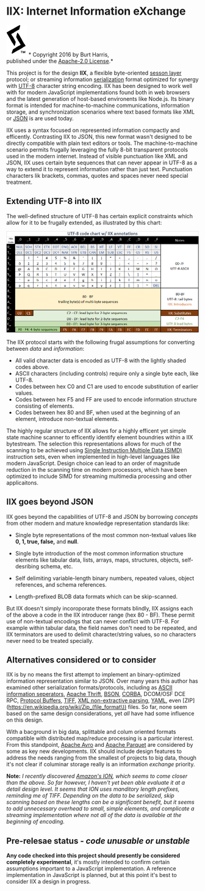 # IIX: Internet Information eXchange  
![My sigil](doc/Sigil-small.png) *  Copyright 2016 by Burt Harris,<br> published under the [Apache-2.0 License](LICENSE).*

This project is for the design **IIX**, a flexible byte-oriented [sesson layer](https://en.wikipedia.org/wiki/Session_layer) protocol; or streaming information [serialization](https://en.wikipedia.org/wiki/Serialization) format optimized for synergy with [UTF-8](https://en.wikipedia.org/wiki/UTF-8) character string encoding.  IIX has been designed to work well with for modern JavaScript implementations found both in web browsers and the latest generation of host-based environents like Node.js.   Its binary format is intended for machine-to-machine communications, information storage, and synchronization scenarios where text based formats like XML or [JSON](https://en.wikipedia.org/wiki/JSON) is are used today.

IIX uses a syntax focused on represented information compactly and efficently. Contrasting IIX to JSON, this new format wasn't designed to be directly compatible with plain text editors or tools.  The machine-to-machine scenario permits frugally leveraging the fully 8-bit transparent protocols used in the modern internet. Instead of visible punctuation like XML and JSON, IIX uses certain byte sequences that can never appear in UTF-8 as a way to extend it to represent information rather than just text.   Punctuation characters lik brackets, commas, quotes and spaces never  need special treatment.

## Extending UTF-8 into IIX

The well-defined structure of UTF-8 has certain explicit constraints which allow for it to be frugally extended, as illustrated by this chart: 

![UTF-8 code page](doc/UTF-8.png)

The IIX protocol starts with the following frugal assumptions for converting between *data* and *information*:

- All valid character data is encoded as UTF-8 with the lightly shaded codes above.
- ASCII characters (including controls) require only a single byte each, like UTF-8.
- Codes between hex C0 and C1 are used to encode substitution of earlier values.
- Codes between hex F5 and FF are used to encode information structure consisting of elements.
- Codes between hex 80 and BF, when used at the beginning of an element, introduce non-textual elements.

The highly regular structure of IIX allows for a highly efficent yet simple state machine scanner to efficently identify element boundries within a IIX bytestream.  The selection this representations allows for much of the scanning to be achieved using [Single Instruction Multiple Data (SIMD)](https://en.wikipedia.org/wiki/SIMD) instruction sets, even when implemented in high-level languages like modern JavaScript.  Design choice can lead to an order of magnitude reduction in the scanning time on modern processors, which have been optimized to include SIMD for streaming multimedia processing and other applicaitons.

## IIX goes beyond JSON

IIX goes beyond the capabilities of UTF-8 and JSON by borrowing *concepts* from other modern and mature knowledge representation standards like:

- Single byte representations of the most common non-textual values like **0, 1, true, false,** and **null**.

- Single byte introduction of the most common information structure elements like tabular data, lists, arrays, maps, structures, objects, self-desribing schema, etc.  

- Self delimiting variable-length binary numbers, repeated values, object references, and schema references. 

- Length-prefixed BLOB data formats which can be skip-scanned.
 
But IIX doesn't simply incoroporate these formats blindly, IIX assigns each of the above a code in the IIX introducer range (hex 80 - BF).   These permit use of non-textual encodings that can never conflict with UTF-8.  For example within tabular data, the field names don't need to be repeated, and IIX terminators are used to delimit character/string values, so no characters never need to be treated specially.


## Alternatives considered or to consider

IIX is by no means the first attempt to implement an binary-optimized information representation similar to JSON.   Over many years this author has examined other serialization formats/protocols, including as [ASCII information seperators](https://en.wikipedia.org/wiki/Delimiter#ASCII_delimited_text), [Apache Thrift](https://thrift.apache.org/), [BSON](http://bsonspec.org/), [CORBA](http://www.corba.org/), DCOM/OSF DCE RPC, [Protocol Buffers](https://developers.google.com/protocol-buffers/), [TIFF](https://en.wikipedia.org/wiki/Tagged_Image_File_Format), [XML non-extractive parsing](http://www.xml.com/pub/a/2004/05/19/parsing.html), [YAML](http://yaml.org/), even [ZIP](https://en.wikipedia.org/wiki/Zip_(file_format\)) files.  So far, none seem based on the same design considerations, yet *all* have had some influence on this design.

With a bacground in big data, splittable and colum oriented formats compatible with distributed map/reduce processing is a particular interest.   From this standpoint, [Apache Avro](http://avro.apache.org/) and [Apache Parquet](http://parquet.apache.org/) are considered by some as key new developments.   IIX should include design features to address the needs ranging from the smallest of projects to big data, though it's not clear if columinar storage really is an information *exchange* priority.  

**Note:** *I recently discovered [Amazon's ION](http://amznlabs.github.io/ion-docs/index.html), which seems to come closer than the above.  So far however, I haven't yet been able evaluate it at a detail design level.  It seems that ION uses manditory length prefixes, reminding me of TIFF.  Depending on the data to be serialized, skip scanning based on these lengths can be a significant benefit, but it seems to add unnecessary overhead to small, simple elements, and complicate a streaming implementation where not all of the data is available at the beginning of encoding.*

## Pre-relesae status - *code unusable or unstable*    

**Any code checked into this project should presently be considered completely experimental**, it's mostly intended to confirm certain assumptions important to a JavaScript implementation.   A reference implementation in JavaScript is planned, but at this point it's best to consider IIX a design in progress.